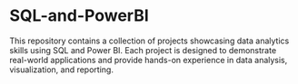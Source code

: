 # SQL-and-PowerBI

This repository contains a collection of projects showcasing data analytics skills using SQL and Power BI. Each project is designed to demonstrate real-world applications and provide hands-on experience in data analysis, visualization, and reporting.
